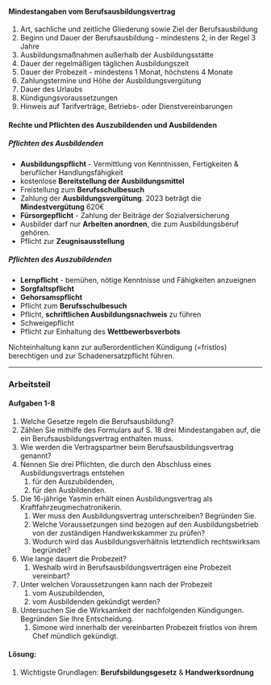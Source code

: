 #### Mindestangaben vom Berufsausbildungsvertrag
1. Art, sachliche und zeitliche Gliederung sowie Ziel der Berufsausbildung
2. Beginn und Dauer der Berufsausbildung - mindestens 2, in der Regel 3 Jahre
3. Ausbildungsmaßnahmen außerhalb der Ausbildungsstätte
4. Dauer der regelmäßigen täglichen Ausbildungszeit
5. Dauer der Probezeit - mindestens 1 Monat, höchstens 4 Monate
6. Zahlungstermine und Höhe der Ausbildungsvergütung
7. Dauer des Urlaubs
8. Kündigungsvoraussetzungen
9. Hinweis auf Tarifverträge, Betriebs- oder Dienstvereinbarungen

#### **Rechte und Pflichten des Auszubildenden und Ausbildenden**
##### Pflichten des Ausbildenden
- **Ausbildungspflicht** - Vermittlung von Kenntnissen, Fertigkeiten & beruflicher Handlungsfähigkeit
- kostenlose **Bereitstellung der Ausbildungsmittel**
- Freistellung zum **Berufsschulbesuch**
- Zahlung der **Ausbildungsvergütung**. 2023 beträgt die **Mindestvergütung** 620€
- **Fürsorgepflicht** - Zahlung der Beiträge der Sozialversicherung
- Ausbilder darf nur **Arbeiten anordnen**, die zum Ausbildungsberuf gehören.
- Pflicht zur **Zeugnisausstellung**
##### Pflichten des Auszubildenden
- **Lernpflicht** - bemühen, nötige Kenntnisse und Fähigkeiten anzueignen
- **Sorgfaltspflicht**
- **Gehorsamspflicht** 
- Pflicht zum **Berufsschulbesuch**
- Pflicht, **schriftlichen Ausbildungsnachweis** zu führen
- Schweigepflicht
- Pflicht zur Einhaltung des **Wettbewerbsverbots**

Nichteinhaltung kann zur außerordentlichen Kündigung (=fristlos) berechtigen und zur Schadenersatzpflicht führen.

___
### Arbeitsteil
#### Aufgaben 1-8
1. Welche Gesetze regeln die Berufsausbildung?
2. Zählen Sie mithilfe des Formulars auf S. 18 drei Mindestangaben auf, die ein Berufsausbildungsvertrag enthalten muss.
3. Wie werden die Vertragspartner beim Berufsausbildungsvertrag genannt?
4. Nennen Sie drei Pflichten, die durch den Abschluss eines Ausbildungsvertrags entstehen
	1. für den Auszubildenden,
	2. für den Ausbildenden.
5. Die 16-jährige Yasmin erhält einen Ausbildungsvertrag als Kraftfahrzeugmechatronikerin.
	1. Wer muss den Ausbildungsvertrag unterschreiben? Begründen Sie.
	2. Welche Voraussetzungen sind bezogen auf den Ausbildungsbetrieb von der zuständigen Handwerkskammer zu prüfen?
	3. Wodurch wird das Ausbildungsverhältnis letztendlich rechtswirksam begründet?
6. Wie lange dauert die Probezeit?
	1. Weshalb wird in Berufsausbildungsverträgen eine Probezeit vereinbart?
7. Unter welchen Voraussetzungen kann nach der Probezeit
	1. vom Auszubildenden,
	2. vom Ausbildenden gekündigt werden?
8. Untersuchen Sie die Wirksamkeit der nachfolgenden Kündigungen. Begründen Sie Ihre Entscheidung.
	1. Simone wird innerhalb der vereinbarten Probezeit fristlos von ihrem Chef mündlich gekündigt.

#### Lösung:
1. Wichtigste Grundlagen: **Berufsbildungsgesetz** & **Handwerksordnung** 